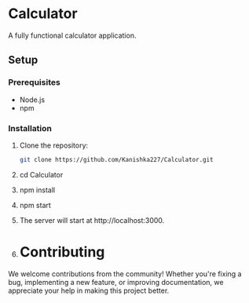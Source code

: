 # Calculator

A fully functional calculator application.

## Setup

### Prerequisites

- Node.js 
- npm 

### Installation

1. Clone the repository:
   ```sh
   git clone https://github.com/Kanishka227/Calculator.git
   
2. cd Calculator

3. npm install

4. npm start

5. The server will start at http://localhost:3000.

6. # Contributing

We welcome contributions from the community! Whether you're fixing a bug, implementing a new feature, or improving documentation, we appreciate your help in making this project better.

